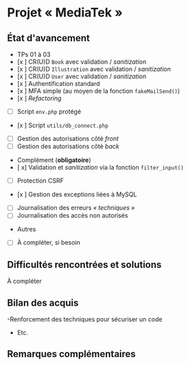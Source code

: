 # Projet « MediaTek »
## État d'avancement
- TPs 01 à 03
- [x ] CR(U)D `Book` avec validation / *sanitization*
- [x ] CR(U)D `Illustration` avec validation / *sanitization*
- [x ] CR(U)D `User` avec validation / *sanitization*
- [x ] Authentification standard
- [x ] MFA simple (au moyen de la fonction `fakeMailSend()`)
- [x ] *Refactoring*
- [ ] Script `env.php` protégé
- [x ] Script `utils/db_connect.php`
- [ ] Gestion des autorisations côté *front*
- [ ] Gestion des autorisations côté *back*
- Complément (**obligatoire**)
- [ x] Validation et *sanitization* via la fonction `filter_input()`
- [ ] Protection CSRF
- [x ] Gestion des exceptions liées à MySQL
- [ ] Journalisation des erreurs *« techniques »*
- [ ] Journalisation des accès non autorisés
- Autres
- [ ] À compléter, si besoin
## Difficultés rencontrées et solutions
À compléter
## Bilan des acquis
-Renforcement des techniques pour sécuriser un code
- Etc.
## Remarques complémentaires
